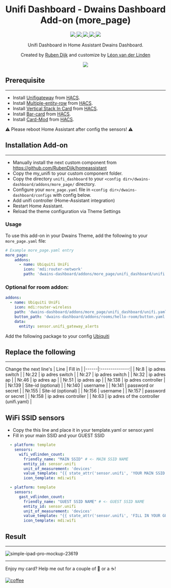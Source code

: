<h1 align="center">Unifi Dashboard - Dwains Dashboard Add-on (more_page)</h1> 


<p align="center">
  <a href="https://dwainscheeren.github.io/dwains-lovelace-dashboard/">
    <img src="https://img.shields.io/badge/Dwains%20Dashboard-Default-299ec2.svg" />
  </a>
  <a href="https://github.com/LRvdLinden/unifi_dashboard_dd_addon">
    <img src="https://img.shields.io/github/v/release/LRvdLinden/unifi_dashboard_dd_addon" />
  </a>
      <a href="https://github.com/LRvdLinden/unifi_dashboard_dd_addon/commits">
    <img src="https://img.shields.io/github/last-commit/LRvdLinden/unifi_dashboard_dd_addon.svg?style=plasticr" />
  </a>
    <a href="https://github.com/LRvdLinden/">
    <img src="https://img.shields.io/github/followers/LRvdLinden?style=social" />
  </a>
    </a>
    <a href="https://discord.gg/7yt64uX">
    <img src="https://img.shields.io/discord/688401603811999885" />
  </a>
</p>
<p align="center">Unifi Dashboard in Home Assistant Dwains Dashboard.</p>


<p align="center">Created by <a href="https://github.com/RubenDijk/dwains-theme-addons/tree/master/more_page/ubiquiti">Ruben Dijk</a>
and customize by <a href="https://github.com/LRvdLinden">Léon van der Linden</a>
</p> 


<p align="center">
  <img src="https://user-images.githubusercontent.com/77990847/118371039-e66e7b00-b5aa-11eb-9d60-64015622c288.png" />
</p>







## Prerequisite
---
- Install [Unifigateway](https://github.com/custom-components/sensor.unifigateway) from [HACS](https://hacs.xyz).
- Install [Multiple-entity-row](https://github.com/benct/lovelace-multiple-entity-row) from [HACS](https://hacs.xyz).
- Install [Vertical Stack In Card](https://github.com/ofekashery/vertical-stack-in-card) from [HACS](https://hacs.xyz).
- Install [Bar-card](https://github.com/custom-cards/bar-card) from [HACS](https://hacs.xyz).
- Install [Card-Mod](https://github.com/thomasloven/lovelace-card-mod) from [HACS](https://hacs.xyz).

:warning: Please reboot Home Assistant after config the sensors! :warning:



## Installation Add-on
---
- Manually install the next custom component from https://github.com/RubenDijk/homeassistant
- Copy the my_unifi to your custom component folder.
- Copy the directory `unifi_dashboard`  to your `<config dir>/dwains-dashboard/addons/more_page/` directory.
- Configure your `more_page.yaml` file in `<config dir>/dwains-dashboard/configs` with config below.
- Add unifi controller (Home-Assistant integration)
- Restart Home Assistant.
- Reload the theme configuration via Theme Settings

### Usage
To use this add-on in your Dwains Theme, add the following to your `more_page.yaml` file:

````yaml
# Example more_page.yaml entry
more_page:
    addons:
      - name: Ubiquiti UniFi
        icon: 'mdi:router-network'
        path: 'dwains-dashboard/addons/more_page/unifi_dashboard/unifi.yaml'
````

### Optional for room addon:

````yaml
addons:
  - name: Ubiquiti UniFi
    icon: mdi:router-wireless
    path: 'dwains-dashboard/addons/more_page/unifi_dashboard/unifi.yaml'
    button_path: 'dwains-dashboard/addons/rooms/hello-room/button.yaml'
    data:
      entity: sensor.unifi_gateway_alerts
````
Add the following package to your config [Ubiquiti](https://github.com/RubenDijk/dwains-theme-addons/blob/master/more_page/ubiquiti/ubiquiti.yaml/)

## Replace the following
---
Change the next line's
| Line | Fill in | 
|------|:--------------:|
| Nr.8 | ip adres switch |
| Nr.22 | ip adres switch |
| Nr.27 | ip adres switch |
| Nr.32 | ip adres ap |
| Nr.46 | ip adres ap | 
| Nr.51 | ip adres ap |
| Nr.138 | ip adres controller |
| Nr.139 | Site-id (optional) |
| Nr.140 | username |
| Nr.141 | password or secret |
| Nr.155 | Site-id (optional) |
| Nr.156  | username |
| Nr.157 | password or secret |
| Nr.158 | ip adres controller |
| Nr.63 | ip adres of the controller (unifi.yaml) |

## WiFi SSID sensors
- Copy the this line and place it in your template.yaml or sensor.yaml
- Fill in your main SSID and your GUEST SSID

```yaml
  - platform: template
    sensors:
      wifi_vdlinden_count:
        friendly_name: "MAIN SSID" # <- MAIN SSID NAME
        entity_id: sensor.unifi
        unit_of_measurement: 'devices'
        value_template: "{{ state_attr('sensor.unifi', 'YOUR MAIN SSID') }}"
        icon_template: mdi:wifi

  - platform: template
    sensors:
      gast_vdlinden_count:
        friendly_name: "GUEST SSID NAME" # <- GUEST SSID NAME
        entity_id: sensor.unifi
        unit_of_measurement: 'devices'
        value_template: "{{ state_attr('sensor.unifi', 'FILL IN YOUR GUEST SSID') }}"
        icon_template: mdi:wifi
```



## Result
---

![simple-ipad-pro-mockup-23619](https://user-images.githubusercontent.com/77990847/118371270-23873d00-b5ac-11eb-86d0-603b152b6a09.png)



---
Enjoy my card? Help me out for a couple of :beers: or a :coffee:!

[![coffee](https://www.buymeacoffee.com/assets/img/custom_images/black_img.png)](https://www.buymeacoffee.com/LRvdLinden)








